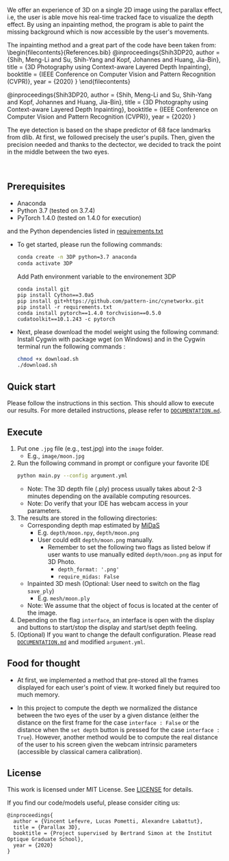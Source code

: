 
We offer an experience of 3D on a single 2D image using the parallax effect, i.e, the user is able move his real-time tracked face to visualize the depth effect. By using an inpainting method, the program is able to paint the missing background which is now accessible by the user's movements. 

The inpainting method and a great part of the code have been taken from: 
\begin{filecontents}{References.bib}
@inproceedings{Shih3DP20,
  author = {Shih, Meng-Li and Su, Shih-Yang and Kopf, Johannes and Huang, Jia-Bin},
  title = {3D Photography using Context-aware Layered Depth Inpainting},
  booktitle = {IEEE Conference on Computer Vision and Pattern Recognition (CVPR)},
  year = {2020}
}
\end{filecontents}

@inproceedings{Shih3DP20,
  author = {Shih, Meng-Li and Su, Shih-Yang and Kopf, Johannes and Huang, Jia-Bin},
  title = {3D Photography using Context-aware Layered Depth Inpainting},
  booktitle = {IEEE Conference on Computer Vision and Pattern Recognition (CVPR)},
  year = {2020}
}

The eye detection is based on the shape predictor of 68 face landmarks from dlib. At first, we followed precisely the user's pupils. Then, given the precision needed and thanks to the dectector, we decided to track the point in the middle between the two eyes.

<br/>

## Prerequisites

- Anaconda
- Python 3.7 (tested on 3.7.4)
- PyTorch 1.4.0 (tested on 1.4.0 for execution)

and the Python dependencies listed in [requirements.txt](requirements.txt)
- To get started, please run the following commands:
    ```bash
    conda create -n 3DP python=3.7 anaconda
    conda activate 3DP
    ```
    Add Path environment variable to the environement 3DP

    ```bahs
    conda install git
    pip install Cython==3.0a5
    pip install git+https://github.com/pattern-inc/cynetworkx.git
    pip install -r requirements.txt
    conda install pytorch==1.4.0 torchvision==0.5.0 cudatoolkit==10.1.243 -c pytorch
    ```
- Next, please download the model weight using the following command:
    Install Cygwin with package wget (on Windows) and in the Cygwin terminal run the following commands :
    ```bash
    chmod +x download.sh
    ./download.sh
    ```    

## Quick start

Please follow the instructions in this section. 
This should allow to execute our results.
For more detailed instructions, please refer to [`DOCUMENTATION.md`](DOCUMENTATION.md).

## Execute

1. Put one ```.jpg``` file (e.g., test.jpg) into the ```image``` folder. 
    - E.g., `image/moon.jpg`
2. Run the following command in prompt or configure your favorite IDE 
    ```bash
    python main.py --config argument.yml
    ```
    - Note: The 3D depth file (.ply) process usually takes about 2-3 minutes depending on the available computing resources.
    - Note: Do verify that your IDE has webcam access in your parameters. 
3. The results are stored in the following directories:
    - Corresponding depth map estimated by [MiDaS](https://github.com/intel-isl/MiDaS.git) 
        - E.g. ```depth/moon.npy```, ```depth/moon.png```
        - User could edit ```depth/moon.png``` manually. 
            - Remember to set the following two flags as listed below if user wants to use manually edited ```depth/moon.png``` as input for 3D Photo.
                - `depth_format: '.png'`
                - `require_midas: False`
    - Inpainted 3D mesh (Optional: User need to switch on the flag `save_ply`)
        - E.g. ```mesh/moon.ply```
    - Note: We assume that the object of focus is located at the center of the image.
4. Depending on the flag `interface`, an interface is open with the display and buttons to start/stop the display and start/set depth feeling.
5. (Optional) If you want to change the default configuration. Please read [`DOCUMENTATION.md`](DOCUMENTATION.md) and modified ```argument.yml```.

## Food for thought

- At first, we implemented a method that pre-stored all the frames displayed for each user's point of view. It worked finely but required too much memory. 

- In this project to compute the depth we normalized the distance between the two eyes of the user by a given distance (either the distance on the first frame for the case `interface : False` or the distance when the `set depth` button is pressed for the case `interface : True`). However, another method would be to compute the real distance of the user to his screen given the webcam intrinsic parameters (accessible by classical camera calibration). 

## License
This work is licensed under MIT License. See [LICENSE](LICENSE) for details. 

If you find our code/models useful, please consider citing us:
```
@inproceedings{
  author = {Vincent Lefevre, Lucas Pometti, Alexandre Labattut},
  title = {Parallax 3D},
  booktitle = {Project supervised by Bertrand Simon at the Institut Optique Graduate School},
  year = {2020}
}
```
